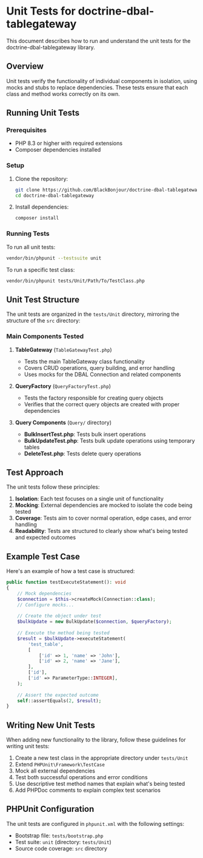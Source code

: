 # Unit Tests for doctrine-dbal-tablegateway

This document describes how to run and understand the unit tests for the doctrine-dbal-tablegateway library.

## Overview

Unit tests verify the functionality of individual components in isolation, using mocks and stubs to replace dependencies. These tests ensure that each class and method works correctly on its own.

## Running Unit Tests

### Prerequisites

- PHP 8.3 or higher with required extensions
- Composer dependencies installed

### Setup

1. Clone the repository:
   ```bash
   git clone https://github.com/BlackBonjour/doctrine-dbal-tablegateway.git
   cd doctrine-dbal-tablegateway
   ```

2. Install dependencies:
   ```bash
   composer install
   ```

### Running Tests

To run all unit tests:

```bash
vendor/bin/phpunit --testsuite unit
```

To run a specific test class:

```bash
vendor/bin/phpunit tests/Unit/Path/To/TestClass.php
```

## Unit Test Structure

The unit tests are organized in the `tests/Unit` directory, mirroring the structure of the `src` directory:

### Main Components Tested

1. **TableGateway** (`TableGatewayTest.php`)
   - Tests the main TableGateway class functionality
   - Covers CRUD operations, query building, and error handling
   - Uses mocks for the DBAL Connection and related components

2. **QueryFactory** (`QueryFactoryTest.php`)
   - Tests the factory responsible for creating query objects
   - Verifies that the correct query objects are created with proper dependencies

3. **Query Components** (`Query/` directory)
   - **BulkInsertTest.php**: Tests bulk insert operations
   - **BulkUpdateTest.php**: Tests bulk update operations using temporary tables
   - **DeleteTest.php**: Tests delete query operations

## Test Approach

The unit tests follow these principles:

1. **Isolation**: Each test focuses on a single unit of functionality
2. **Mocking**: External dependencies are mocked to isolate the code being tested
3. **Coverage**: Tests aim to cover normal operation, edge cases, and error handling
4. **Readability**: Tests are structured to clearly show what's being tested and expected outcomes

## Example Test Case

Here's an example of how a test case is structured:

```php
public function testExecuteStatement(): void
{
    // Mock dependencies
    $connection = $this->createMock(Connection::class);
    // Configure mocks...
    
    // Create the object under test
    $bulkUpdate = new BulkUpdate($connection, $queryFactory);
    
    // Execute the method being tested
    $result = $bulkUpdate->executeStatement(
        'test_table',
        [
            ['id' => 1, 'name' => 'John'],
            ['id' => 2, 'name' => 'Jane'],
        ],
        ['id'],
        ['id' => ParameterType::INTEGER],
    );
    
    // Assert the expected outcome
    self::assertEquals(2, $result);
}
```

## Writing New Unit Tests

When adding new functionality to the library, follow these guidelines for writing unit tests:

1. Create a new test class in the appropriate directory under `tests/Unit`
2. Extend `PHPUnit\Framework\TestCase`
3. Mock all external dependencies
4. Test both successful operations and error conditions
5. Use descriptive test method names that explain what's being tested
6. Add PHPDoc comments to explain complex test scenarios

## PHPUnit Configuration

The unit tests are configured in `phpunit.xml` with the following settings:

- Bootstrap file: `tests/bootstrap.php`
- Test suite: `unit` (directory: `tests/Unit`)
- Source code coverage: `src` directory
